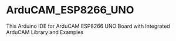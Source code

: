 # ArduCAM_ESP8266_UNO
This Arduino IDE for ArduCAM ESP8266 UNO Board with Integrated ArduCAM Library and Examples
